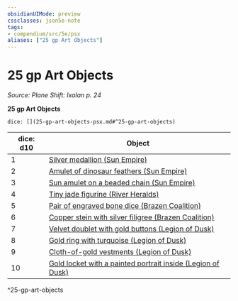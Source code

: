 ```yaml
---
obsidianUIMode: preview
cssclasses: json5e-note
tags:
- compendium/src/5e/psx
aliases: ["25 gp Art Objects"]
---
```

# 25 gp Art Objects
*Source: Plane Shift: Ixalan p. 24* 

**25 gp Art Objects**

`dice: [](25-gp-art-objects-psx.md#^25-gp-art-objects)`

| dice: d10 | Object |
|-----------|--------|
| 1 | [Silver medallion (Sun Empire)](Mechanics/items/silver-medallion-sun-empire-psx.md) |
| 2 | [Amulet of dinosaur feathers (Sun Empire)](Mechanics/items/amulet-of-dinosaur-feathers-sun-empire-psx.md) |
| 3 | [Sun amulet on a beaded chain (Sun Empire)](Mechanics/items/sun-amulet-on-a-beaded-chain-sun-empire-psx.md) |
| 4 | [Tiny jade figurine (River Heralds)](Mechanics/items/tiny-jade-figurine-river-heralds-psx.md) |
| 5 | [Pair of engraved bone dice (Brazen Coalition)](Mechanics/items/pair-of-engraved-bone-dice-brazen-coalition-psx.md) |
| 6 | [Copper stein with silver filigree (Brazen Coalition)](Mechanics/items/copper-stein-with-silver-filigree-brazen-coalition-psx.md) |
| 7 | [Velvet doublet with gold buttons (Legion of Dusk)](Mechanics/items/velvet-doublet-with-gold-buttons-legion-of-dusk-psx.md) |
| 8 | [Gold ring with turquoise (Legion of Dusk)](Mechanics/items/gold-ring-with-turquoise-legion-of-dusk-psx.md) |
| 9 | [Cloth-of-gold vestments (Legion of Dusk)](Mechanics/items/cloth-of-gold-vestments-legion-of-dusk-psx.md) |
| 10 | [Gold locket with a painted portrait inside (Legion of Dusk)](Mechanics/items/gold-locket-with-a-painted-portrait-inside-legion-of-dusk-psx.md) |
^25-gp-art-objects